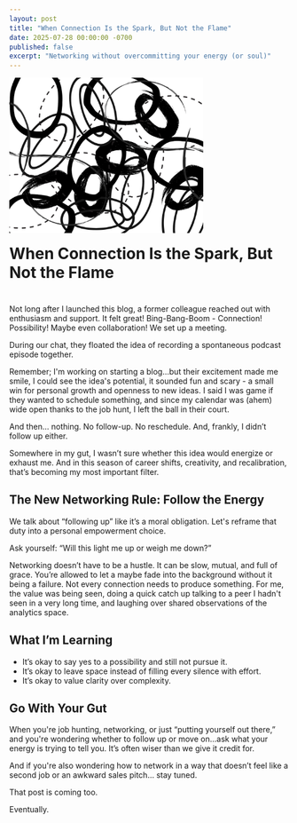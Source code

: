 ```yaml
---
layout: post
title: "When Connection Is the Spark, But Not the Flame"
date: 2025-07-28 00:00:00 -0700
published: false
excerpt: "Networking without overcommitting your energy (or soul)"
---
```


<div style="display: flex; align-items: flex-end; gap: 20px; margin-bottom: 40px; flex-wrap: wrap;">
  <img src="/assets/images/Zer0_Drive.webp" 
       alt="Abstract illustration symbolizing the complexity and creativity involved in zero-related analytics problems."
       style="width: 350px; height: auto;">

  <h1 style="margin: 0; flex: 1; min-width: 200px;">When Connection Is the Spark, But Not the Flame</h1>
</div>


Not long after I launched this blog, a former colleague reached out with enthusiasm and support. It felt great! Bing-Bang-Boom - Connection! Possibility! Maybe even collaboration! We set up a meeting.  

During our chat, they floated the idea of recording a spontaneous podcast episode together.

Remember; I'm working on starting a blog...but their excitement made me smile, I could see the idea's potential, it sounded fun and scary - a small win for personal growth and openness to new ideas. I said I was game if they wanted to schedule something, and since my calendar was (ahem) wide open thanks to the job hunt, I left the ball in their court.

And then... nothing. No follow-up. No reschedule. And, frankly, I didn’t follow up either.

Somewhere in my gut, I wasn’t sure whether this idea would energize or exhaust me. And in this season of career shifts, creativity, and recalibration, that’s becoming my most important filter.

## The New Networking Rule: Follow the Energy
We talk about “following up” like it’s a moral obligation. Let's reframe that duty into a personal empowerment choice.

Ask yourself: “Will this light me up or weigh me down?”

Networking doesn’t have to be a hustle. It can be slow, mutual, and full of grace. You’re allowed to let a maybe fade into the background without it being a failure. Not every connection needs to produce something. For me, the value was being seen, doing a quick catch up talking to a peer I hadn't seen in a very long time, and laughing over shared observations of the analytics space.

## What I’m Learning
- It’s okay to say yes to a possibility and still not pursue it.
- It’s okay to leave space instead of filling every silence with effort.
- It’s okay to value clarity over complexity.

## Go With Your Gut
When you're job hunting, networking, or just “putting yourself out there,” and you're wondering whether to follow up or move on...ask what your energy is trying to tell you. It’s often wiser than we give it credit for.

And if you're also wondering how to network in a way that doesn’t feel like a second job or an awkward sales pitch… stay tuned.  

That post is coming too.  

Eventually.  
